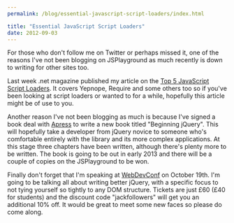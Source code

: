 ```yaml
---
permalink: /blog/essential-javascript-script-loaders/index.html

title: "Essential JavaScript Script Loaders"
date: 2012-09-03
---
```


For those who don't follow me on Twitter or perhaps missed it, one of the reasons I've not been blogging on JSPlayground as much recently is down to writing for other sites too.

Last week .net magazine published my article on the [Top 5 JavaScript Script Loaders](http://www.netmagazine.com/features/essential-javascript-top-five-script-loaders). It covers Yepnope, Require and some others too so if you've been looking at script loaders or wanted to for a while, hopefully this article might be of use to you.

Another reason I've not been blogging as much is because I've signed a book deal with [Apress](http://www.apress.com/) to write a new book titled "Beginning jQuery". This will hopefully take a developer from jQuery novice to someone who's comfortable entirely with the library and its more complex applications. At this stage three chapters have been written, although there's plenty more to be written. The book is going to be out in early 2013 and there will be a couple of copies on the JSPlayground to be won.

Finally don't forget that I'm speaking at [WebDevConf](http://2012.webdevconf.com/) on October 19th. I'm going to be talking all about writing better jQuery, with a specific focus to not tying yourself so tightly to any DOM structure. Tickets are just £60 (£40 for students) and the discount code "jackfollowers" will get you an additional 10% off. It would be great to meet some new faces so please do come along.
